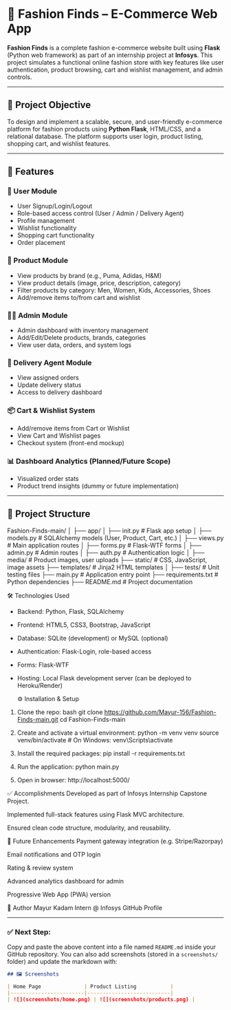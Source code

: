 # 👗 Fashion Finds – E-Commerce Web App

**Fashion Finds** is a complete fashion e-commerce website built using **Flask** (Python web framework) as part of an internship project at **Infosys**. This project simulates a functional online fashion store with key features like user authentication, product browsing, cart and wishlist management, and admin controls.

---

## 🚀 Project Objective

To design and implement a scalable, secure, and user-friendly e-commerce platform for fashion products using **Python Flask**, HTML/CSS, and a relational database. The platform supports user login, product listing, shopping cart, and wishlist features.

---

## 🧩 Features

### 👥 User Module
- User Signup/Login/Logout
- Role-based access control (User / Admin / Delivery Agent)
- Profile management
- Wishlist functionality
- Shopping cart functionality
- Order placement

### 🛒 Product Module
- View products by brand (e.g., Puma, Adidas, H&M)
- View product details (image, price, description, category)
- Filter products by category: Men, Women, Kids, Accessories, Shoes
- Add/remove items to/from cart and wishlist

### 🧑‍💼 Admin Module
- Admin dashboard with inventory management
- Add/Edit/Delete products, brands, categories
- View user data, orders, and system logs

### 🚚 Delivery Agent Module
- View assigned orders
- Update delivery status
- Access to delivery dashboard

### 📦 Cart & Wishlist System
- Add/remove items from Cart or Wishlist
- View Cart and Wishlist pages
- Checkout system (front-end mockup)

### 📊 Dashboard Analytics (Planned/Future Scope)
- Visualized order stats
- Product trend insights (dummy or future implementation)

---

## 📂 Project Structure
Fashion-Finds-main/
│
├── app/
│ ├── init.py # Flask app setup
│ ├── models.py # SQLAlchemy models (User, Product, Cart, etc.)
│ ├── views.py # Main application routes
│ ├── forms.py # Flask-WTF forms
│ ├── admin.py # Admin routes
│ ├── auth.py # Authentication logic
│
├── media/ # Product images, user uploads
├── static/ # CSS, JavaScript, image assets
├── templates/ # Jinja2 HTML templates
│
├── tests/ # Unit testing files
├── main.py # Application entry point
├── requirements.txt # Python dependencies
├── README.md # Project documentation

🛠️ Technologies Used

- Backend: Python, Flask, SQLAlchemy
- Frontend: HTML5, CSS3, Bootstrap, JavaScript
- Database: SQLite (development) or MySQL (optional)
- Authentication: Flask-Login, role-based access
- Forms: Flask-WTF
- Hosting: Local Flask development server (can be deployed to Heroku/Render)


  ⚙️ Installation & Setup

1. Clone the repo:
   bash
   git clone https://github.com/Mayur-156/Fashion-Finds-main.git
   cd Fashion-Finds-main
   
3. Create and activate a virtual environment:
   python -m venv venv
   source venv/bin/activate   # On Windows: venv\Scripts\activate
   
4. Install the required packages:
   pip install -r requirements.txt
   
5. Run the application:
   python main.py
   
6. Open in browser:
   http://localhost:5000/

✅ Accomplishments
Developed as part of Infosys Internship Capstone Project.

Implemented full-stack features using Flask MVC architecture.

Ensured clean code structure, modularity, and reusability.

📌 Future Enhancements
Payment gateway integration (e.g. Stripe/Razorpay)

Email notifications and OTP login

Rating & review system

Advanced analytics dashboard for admin

Progressive Web App (PWA) version

👤 Author
Mayur Kadam
Intern @ Infosys
GitHub Profile



---

### ✅ Next Step:
Copy and paste the above content into a file named `README.md` inside your GitHub repository. You can also add screenshots (stored in a `screenshots/` folder) and update the markdown with:

```markdown
## 🖼 Screenshots

| Home Page              | Product Listing           |
|------------------------|---------------------------|
| ![](screenshots/home.png) | ![](screenshots/products.png) |

